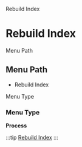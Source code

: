
Rebuild Index
# Rebuild Index



Menu Path
## Menu Path



- Rebuild Index

Menu Type
### Menu Type

**Process**


:::tip
[Rebuild Index](functional-guide/process/process-k_index_rerun.md)
:::